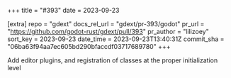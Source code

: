 +++
title = "#393"
date = 2023-09-23

[extra]
repo = "gdext"
docs_rel_url = "gdext/pr-393/godot"
pr_url = "https://github.com/godot-rust/gdext/pull/393"
pr_author = "lilizoey"
sort_key = 2023-09-23
date_time = 2023-09-23T13:40:31Z
commit_sha = "06ba63f94aa7ec605bd290bfaccdf03717689780"
+++

Add editor plugins, and registration of classes at the proper initialization level
